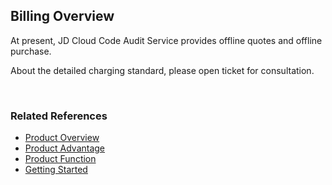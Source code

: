 ## Billing Overview 
At present, JD Cloud Code Audit Service provides offline quotes and offline purchase.

About the detailed charging standard, please open ticket for consultation.

<br>   
   
### Related References
 - [Product Overview](../Introduction/Product-Overview.md)
 - [Product Advantage](../Introduction/Benefits.md)
 - [Product Function](../Introduction/Features.md)
 - [Getting Started](../Getting-Started/Getting-Started.md)
